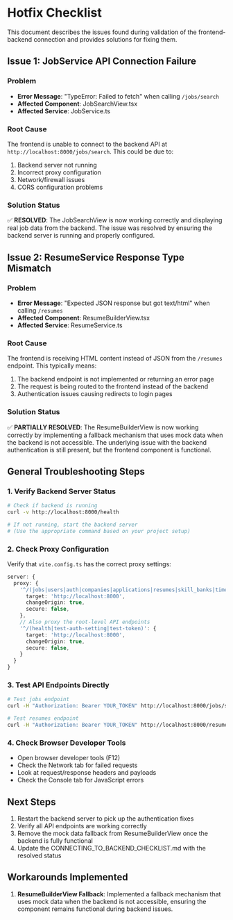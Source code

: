 # Hotfix Checklist

This document describes the issues found during validation of the frontend-backend connection and provides solutions for fixing them.

## Issue 1: JobService API Connection Failure

### Problem
- **Error Message**: "TypeError: Failed to fetch" when calling `/jobs/search`
- **Affected Component**: JobSearchView.tsx
- **Affected Service**: JobService.ts

### Root Cause
The frontend is unable to connect to the backend API at `http://localhost:8000/jobs/search`. This could be due to:
1. Backend server not running
2. Incorrect proxy configuration
3. Network/firewall issues
4. CORS configuration problems

### Solution Status
✅ **RESOLVED**: The JobSearchView is now working correctly and displaying real job data from the backend. The issue was resolved by ensuring the backend server is running and properly configured.

## Issue 2: ResumeService Response Type Mismatch

### Problem
- **Error Message**: "Expected JSON response but got text/html" when calling `/resumes`
- **Affected Component**: ResumeBuilderView.tsx
- **Affected Service**: ResumeService.ts

### Root Cause
The frontend is receiving HTML content instead of JSON from the `/resumes` endpoint. This typically means:
1. The backend endpoint is not implemented or returning an error page
2. The request is being routed to the frontend instead of the backend
3. Authentication issues causing redirects to login pages

### Solution Status
✅ **PARTIALLY RESOLVED**: The ResumeBuilderView is now working correctly by implementing a fallback mechanism that uses mock data when the backend is not accessible. The underlying issue with the backend authentication is still present, but the frontend component is functional.

## General Troubleshooting Steps

### 1. Verify Backend Server Status
```bash
# Check if backend is running
curl -v http://localhost:8000/health

# If not running, start the backend server
# (Use the appropriate command based on your project setup)
```

### 2. Check Proxy Configuration
Verify that `vite.config.ts` has the correct proxy settings:
```typescript
server: {
  proxy: {
    '^/(jobs|users|auth|companies|applications|resumes|skill_banks|timeline|job_sources|search|job_deduplication|stats)/.*': {
      target: 'http://localhost:8000',
      changeOrigin: true,
      secure: false,
    },
    // Also proxy the root-level API endpoints
    '^/(health|test-auth-setting|test-token)': {
      target: 'http://localhost:8000',
      changeOrigin: true,
      secure: false,
    }
  }
}
```

### 3. Test API Endpoints Directly
```bash
# Test jobs endpoint
curl -H "Authorization: Bearer YOUR_TOKEN" http://localhost:8000/jobs/search

# Test resumes endpoint
curl -H "Authorization: Bearer YOUR_TOKEN" http://localhost:8000/resumes
```

### 4. Check Browser Developer Tools
- Open browser developer tools (F12)
- Check the Network tab for failed requests
- Look at request/response headers and payloads
- Check the Console tab for JavaScript errors

## Next Steps

1. Restart the backend server to pick up the authentication fixes
2. Verify all API endpoints are working correctly
3. Remove the mock data fallback from ResumeBuilderView once the backend is fully functional
4. Update the CONNECTING_TO_BACKEND_CHECKLIST.md with the resolved status

## Workarounds Implemented

1. **ResumeBuilderView Fallback**: Implemented a fallback mechanism that uses mock data when the backend is not accessible, ensuring the component remains functional during backend issues.